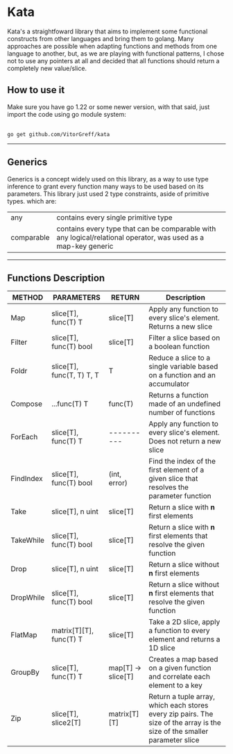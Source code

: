 # Kata 

Kata's a straightfoward library that aims to implement some functional constructs from other languages and bring them to golang. Many approaches are possible when adapting functions and methods from one language to another, but, as we are playing with functional patterns, I chose not to use any pointers at all and decided that all functions should return a completely new value/slice. 

## How to use it
Make sure you have go 1.22 or some newer version, with that said, just import the code using go module system:
<br></br>

```
go get github.com/VitorGreff/kata 
```

<hr></hr>

## Generics

Generics is a concept widely used on this library, as a way to use type inference to grant every function many ways to be used based on its parameters. This library just used 2 type constraints, aside of primitive types. which are:

|            |                                                                                                                    |
| ---------- | ------------------------------------------------------------------------------------------------------------------ |
| any        | contains every single primitive type                                                                               |
| comparable | contains every type that can be comparable with any logical/relational operator, was used as a map-key generic<br> |

<hr></hr>

## Functions Description

| METHOD    | PARAMETERS                | RETURN             | Description                                                                                                               |
| --------- | ------------------------- | ------------------ | ------------------------------------------------------------------------------------------------------------------------- |
| Map       | slice[T], func(T) T       | slice[T]           | Apply any function to every slice's element. Returns a new slice                                                          |
| Filter    | slice[T], func(T) bool    | slice[T]           | Filter a slice based on a boolean function                                                                                |
| Foldr     | slice[T], func(T, T) T, T | T                  | Reduce a slice to a single variable based on a function and an accumulator                                                |
| Compose   | ...func(T) T              | func(T)            | Returns a function made of an undefined number of functions                                                               |
| ForEach   | slice[T], func(T) T       | ----------         | Apply any function to every slice's element. Does not return a new slice                                                  |
| FindIndex | slice[T], func(T) bool    | (int, error)       | Find the index of the first element of a given slice that resolves the parameter function                                 |
| Take      | slice[T], n uint          | slice[T]           | Return a slice with **n** first elements                                                                                  |
| TakeWhile | slice[T], func(T) bool    | slice[T]           | Return a slice with **n** first elements that resolve the given function                                                  |
| Drop      | slice[T], n uint          | slice[T]           | Return a slice without **n** first elements                                                                               |
| DropWhile | slice[T], func(T) bool    | slice[T]           | Return a slice without **n** first elements that resolve the given function                                               |
| FlatMap   | matrix[T][T], func(T) T   | slice[T]           | Take a 2D slice, apply a function to every element and returns a 1D slice                                                 |
| GroupBy   | slice[T], func(T) T       | map[T] -> slice[T] | Creates a map based on a given function and correlate each element to a key                                               |
| Zip       | slice[T], slice2[T]       | matrix[T][T]       | Return a tuple array, which each stores every zip pairs. The size of the array is the size of the smaller parameter slice |

